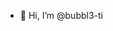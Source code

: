 - 👋 Hi, I’m @bubbl3-ti

<!---
bubbl3-ti/bubbl3-ti is a ✨ special ✨ repository because its `README.md` (this file) appears on your GitHub profile.
You can click the Preview link to take a look at your changes.
--->

